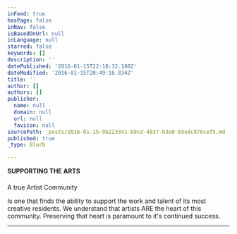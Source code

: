 ```yaml
---
inFeed: true
hasPage: false
inNav: false
isBasedOnUrl: null
inLanguage: null
starred: false
keywords: []
description: ''
datePublished: '2016-01-15T22:18:32.180Z'
dateModified: '2016-01-15T20:49:16.834Z'
title: ''
author: []
authors: []
publisher:
  name: null
  domain: null
  url: null
  favicon: null
sourcePath: _posts/2016-01-15-9b223341-b9cd-4037-b3e0-69edc876cef5.md
published: true
_type: Blurb

---
```

**SUPPORTING THE ARTS**

#### 

A true Artist Community

Is one that finds the ability to support the work and talent of its most creative residents.  We understand that artists ARE the heart of this community.  Preserving that heart is paramount to it's continued success.

****
